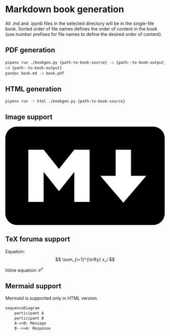 # Markdown book generation

All .md and .ipynb files in the selected directory will be in the single-file book. Sorted order of file names defines the order of content in the book (use number prefixes for file names to define the desired order of content).

## PDF generation

```sh
pipenv run ./bookgen.py {path-to-book-source} -o {path--to-book-output}`
cd {path--to-book-output}
pandoc book.md -o book.pdf
```

## HTML generation

```sh
pipenv run -t html ./bookgen.py {path-to-book-source}
```

## Image support

![image](img/markdown.png)

## TeX foruma support

Equation:
$$ \sum_{i=1}^{\infty} x_i $$

Inline equation: $e^x$

## Mermaid support

Mermaid is supported only in HTML version.

```mermaid
sequenceDiagram
    participant A
    participant B
    A->>B: Message
    B-->>A: Response
```
